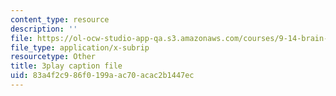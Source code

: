 ```yaml
---
content_type: resource
description: ''
file: https://ol-ocw-studio-app-qa.s3.amazonaws.com/courses/9-14-brain-structure-and-its-origins-spring-2014/83a4f2c986f0199aac70acac2b1447ec_555125.srt
file_type: application/x-subrip
resourcetype: Other
title: 3play caption file
uid: 83a4f2c9-86f0-199a-ac70-acac2b1447ec
---
```

